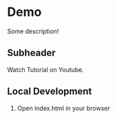 # Demo 

Some description!

## Subheader

Watch Tutorial on Youtube.

## Local Development

1. Open index.html in your browser

